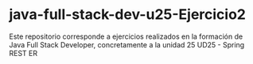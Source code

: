# java-full-stack-dev-u25-Ejercicio2
Este repositorio corresponde a ejercicios realizados en la formación de Java Full Stack Developer, concretamente a la unidad 25 UD25 - Spring REST ER
